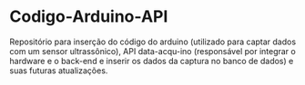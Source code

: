 # Codigo-Arduino-API
Repositório para inserção do código do arduino (utilizado para captar dados com um sensor ultrassônico), API data-acqu-ino (responsável por integrar o hardware e o back-end e inserir os dados da captura no banco de dados) e suas futuras atualizações.

